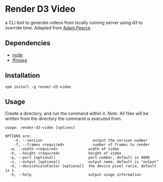 # Render D3 Video

a CLI tool to generate videos from locally running server using d3 to override time.
Adapted from [Adam Pearce](https://roadtolarissa.com/d3-mp4/).

## Dependencies

- [node](https://nodejs.org)
- [ffmpeg](https://ffmpeg.org/)

## Installation

`npm install -g render-d3-video`

## Usage

Create a directory, and run the command within it. *Note*: All files will be written from the directory the command is executed from.

```
usage: render-d3-video [options]

OPTIONS are:
	-V, --version                       output the version number
	-f, --frames <required>             number of frames to render
  -w, --width <required>              width of video
  -h, --height <required>             height of video
  -p, --port [optional]               port number, default is 4000
  -o, --output [optional]             output name, default is "output"
  -d, --deviceScaleFactor [optional]  the device pixel ratio, default is 1
  -h, --help                          output usage information

```
